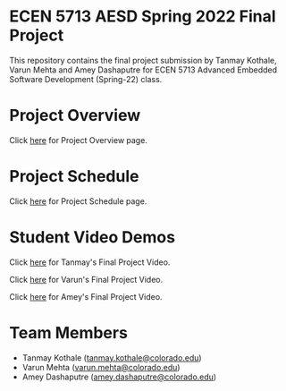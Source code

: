 # ECEN 5713 AESD Spring 2022 Final Project

This repository contains the final project submission by Tanmay Kothale, Varun Mehta and Amey Dashaputre for ECEN 5713 Advanced Embedded Software Development (Spring-22) class.

# Project Overview

Click [here](https://github.com/cu-ecen-aeld/final-project-Amey2904dash/wiki/Project-Overview) for Project Overview page.

# Project Schedule

Click [here](https://github.com/cu-ecen-aeld/final-project-Amey2904dash/wiki/Final-Project-Schedule-Page) for Project Schedule page.

# Student Video Demos

Click [here](https://github.com/cu-ecen-aeld/final-project-Amey2904dash/wiki/Tanmay's-Final-Project-Video) for Tanmay's Final Project Video.

Click [here](https://github.com/cu-ecen-aeld/final-project-Amey2904dash/wiki/Varun's-Final-Project-Video) for Varun's Final Project Video.

Click [here](https://github.com/cu-ecen-aeld/final-project-Amey2904dash/wiki/Amey's-Final-Project-Video) for Amey's Final Project Video.


# Team Members

* Tanmay Kothale (tanmay.kothale@colorado.edu)
* Varun Mehta (varun.mehta@colorado.edu)
* Amey Dashaputre (amey.dashaputre@colorado.edu)
